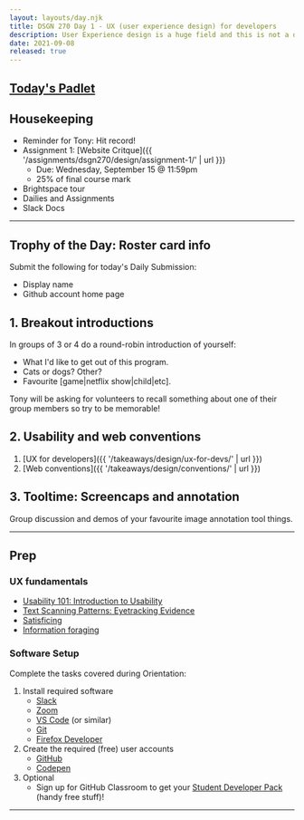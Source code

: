 ```yaml
---
layout: layouts/day.njk
title: DSGN 270 Day 1 - UX (user experience design) for developers
description: User Experience design is a huge field and this is not a design course. But, as budding web developers (devs), it's useful to know the best practices that ux offers us.
date: 2021-09-08
released: true
---
```

## [Today's Padlet](https://padlet.com/acidtone/fall_2021)

## Housekeeping
- Reminder for Tony: Hit record!
- Assignment 1: [Website Critque]({{ '/assignments/dsgn270/design/assignment-1/' | url }})
    - Due: Wednesday, September 15 @ 11:59pm
    - 25% of final course mark
- Brightspace tour
- Dailies and Assignments
- Slack Docs

---

## Trophy of the Day: Roster card info
Submit the following for today's Daily Submission:
- Display name
- Github account home page

## 1. Breakout introductions
In groups of 3 or 4 do a round-robin introduction of yourself:
- What I'd like to get out of this program.
- Cats or dogs? Other?
- Favourite [game|netflix show|child|etc].

Tony will be asking for volunteers to recall something about one of their group members so try to be memorable!

## 2. Usability and web conventions
1. [UX for developers]({{ '/takeaways/design/ux-for-devs/' | url }})
2. [Web conventions]({{ '/takeaways/design/conventions/' | url }})

## 3. Tooltime: Screencaps and annotation
Group discussion and demos of your favourite image annotation tool things.

---

## Prep
### UX fundamentals
- [Usability 101: Introduction to Usability](https://www.nngroup.com/articles/usability-101-introduction-to-usability/)
- [Text Scanning Patterns: Eyetracking Evidence](https://www.nngroup.com/articles/text-scanning-patterns-eyetracking/)
- [Satisficing](https://www.nngroup.com/articles/satisficing/)
- [Information foraging](https://www.nngroup.com/articles/information-foraging/)

### Software Setup
Complete the tasks covered during Orientation:
1. Install required software
    - [Slack](https://slack.com/intl/en-ca/downloads/)
    - [Zoom](https://zoom.us/download)
    - [VS Code](https://code.visualstudio.com/download) (or similar)
    - [Git](https://git-scm.com/downloads)
    - [Firefox Developer](https://nightly.mozilla.org/)
2. Create the required (free) user accounts
    - [GitHub](https://github.com/)
    - [Codepen](https://codepen.io/)
3. Optional
    - Sign up for GitHub Classroom to get your [Student Developer Pack](https://education.github.com/pack) (handy free stuff)!

---

